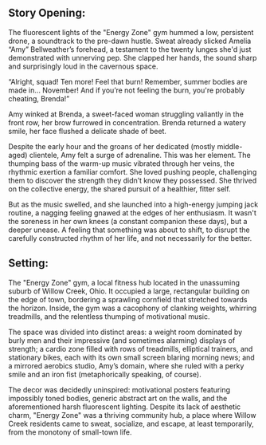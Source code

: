 ## Story Opening:

The fluorescent lights of the "Energy Zone" gym hummed a low, persistent drone, a soundtrack to the pre-dawn hustle. Sweat already slicked Amelia “Amy” Bellweather’s forehead, a testament to the twenty lunges she'd just demonstrated with unnerving pep. She clapped her hands, the sound sharp and surprisingly loud in the cavernous space.

“Alright, squad! Ten more! Feel that burn! Remember, summer bodies are made in… November! And if you’re not feeling the burn, you're probably cheating, Brenda!”

Amy winked at Brenda, a sweet-faced woman struggling valiantly in the front row, her brow furrowed in concentration. Brenda returned a watery smile, her face flushed a delicate shade of beet.

Despite the early hour and the groans of her dedicated (mostly middle-aged) clientele, Amy felt a surge of adrenaline. This was her element. The thumping bass of the warm-up music vibrated through her veins, the rhythmic exertion a familiar comfort. She loved pushing people, challenging them to discover the strength they didn’t know they possessed. She thrived on the collective energy, the shared pursuit of a healthier, fitter self.

But as the music swelled, and she launched into a high-energy jumping jack routine, a nagging feeling gnawed at the edges of her enthusiasm. It wasn't the soreness in her own knees (a constant companion these days), but a deeper unease. A feeling that something was about to shift, to disrupt the carefully constructed rhythm of her life, and not necessarily for the better.

## Setting:

The "Energy Zone" gym, a local fitness hub located in the unassuming suburb of Willow Creek, Ohio. It occupied a large, rectangular building on the edge of town, bordering a sprawling cornfield that stretched towards the horizon. Inside, the gym was a cacophony of clanking weights, whirring treadmills, and the relentless thumping of motivational music.

The space was divided into distinct areas: a weight room dominated by burly men and their impressive (and sometimes alarming) displays of strength; a cardio zone filled with rows of treadmills, elliptical trainers, and stationary bikes, each with its own small screen blaring morning news; and a mirrored aerobics studio, Amy’s domain, where she ruled with a perky smile and an iron fist (metaphorically speaking, of course).

The decor was decidedly uninspired: motivational posters featuring impossibly toned bodies, generic abstract art on the walls, and the aforementioned harsh fluorescent lighting. Despite its lack of aesthetic charm, "Energy Zone" was a thriving community hub, a place where Willow Creek residents came to sweat, socialize, and escape, at least temporarily, from the monotony of small-town life.
